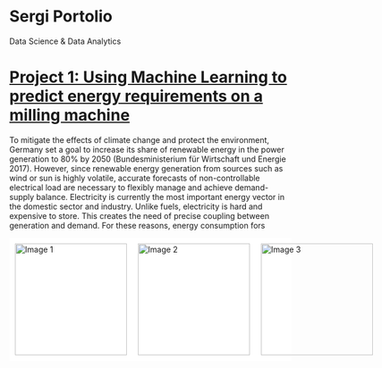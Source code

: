 # Sergi Portolio
Data Science &amp; Data Analytics

# [Project 1: Using Machine Learning to predict energy requirements on a milling machine](https://github.com/SergiDataAnalyst/energy_prediction_ML/blob/main/Energy_prediction.ipynb)
To mitigate the effects of climate change and protect the environment, Germany set a goal to increase its share of renewable energy in the power generation to 80% by 2050 (Bundesministerium für Wirtschaft und Energie 2017). However, since renewable energy generation from sources such as wind or sun is highly volatile, accurate forecasts of non-controllable electrical load are necessary to flexibly manage and achieve demand-supply balance. Electricity is currently the most important energy vector in the domestic sector and industry. Unlike fuels, electricity is hard and expensive to store. 
This creates the need of precise coupling between generation and demand. For these reasons, energy consumption fors

<!DOCTYPE html>
<html>
  <head>
    <meta charset="utf-8">
    <title>Three Square Images</title>
  </head>
  <body>
    <div style="background-color: white; display: flex;">
      <a href="https://example.com/page1">
        <img src="image1.png" alt="Image 1" style="width: 200px; height: 200px; margin: 10px;">
      </a>
      <a href="https://example.com/page2">
        <img src="image2.png" alt="Image 2" style="width: 200px; height: 200px; margin: 10px;">
      </a>
      <a href="https://example.com/page3">
        <img src="image3.png" alt="Image 3" style="width: 200px; height: 200px; margin: 10px;">
      </a>
    </div>
  </body>
</html>


